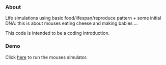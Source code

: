### About

Life simulations using basic food/lifespan/reproduce pattern + some initial DNA: this is about mouses eating cheese and making babies ...

This code is intended to be a coding introduction.

### Demo

Click [here](https://tiry.github.io/p5js-samples/mouselife/index.html) to run the mouses simulator.